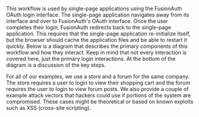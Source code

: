 This workflow is used by single-page applications using the FusionAuth OAuth login interface. The single-page application navigates away from its interface and over to FusionAuth's OAuth interface. Once the user completes their login, FusionAuth redirects back to the single-page application. This requires that the single-page application re-initialize itself, but the browser should cache the application files and be able to restart it quickly. Below is a diagram that describes the primary components of this workflow and how they interact. Keep in mind that not every interaction is covered here, just the primary login interactions. At the bottom of the diagram is a discussion of the key steps.

For all of our examples, we use a store and a forum for the same company. The store requires a user to login to view their shopping cart and the forum requires the user to login to view forum posts. We also provide a couple of example attack vectors that hackers could use if portions of the system are compromised. These cases might be theoretical or based on known exploits such as XSS (cross-site scripting).
